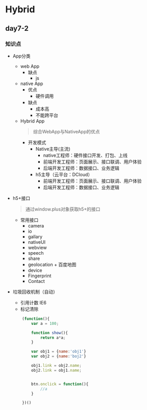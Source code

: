 # Hybrid

## day7-2

### 知识点
* App分类
    * web App
        * 缺点
            * js
    * native App
        * 优点
            * 硬件调用
        * 缺点
            * 成本高
            * 不能跨平台
    * Hybrid App
        > 综合WebApp与NativeApp的优点
        * 开发模式
            * Native主导(主流)
                * native工程师：硬件接口开发、打包、上线
                * 前端开发工程师：页面展示、接口联调、用户体验
                * 后端开发工程师：数据接口、业务逻辑
            * h5主导（云平台：DCloud）
                * 前端开发工程师：页面展示、接口联调、用户体验
                * 后端开发工程师：数据接口、业务逻辑
* h5+接口
    > 通过window.plus对象获取h5+的接口
    * 常用接口
        * camera
        * io
        * gallary
        * nativeUI
        * webview
        * speech
        * share
        * geolocation + 百度地图
        * device
        * Fingerprint
        * Contact


* 垃圾回收机制（自动）
    * 引用计数      IE6
    * 标记清除

    ```js
        (function(){
            var a = 100;

            function show(){
                return a*a;
            }

            var obj1 = {name:'obj1'}
            var obj2 = {name:'boj2'}

            obj1.link = obj2.name;
            obj2.link = obj1.name;


            btn.onclick = function(){
                //a
            }

        })()
    ```
